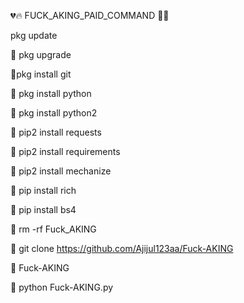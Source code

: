 💔🔥 FUCK_AKING_PAID_COMMAND 🥵🖕

pkg update

💁 pkg upgrade 

💁pkg install git

💁 pkg install python

💁 pkg  install python2

💁 pip2 install requests

💁 pip2 install requirements

💁 pip2 install mechanize

💁 pip install rich

💁 pip install bs4

💁 rm -rf Fuck_AKING

💁 git clone https://github.com/Ajijul123aa/Fuck-AKING

💁 Fuck-AKING

💁 python Fuck-AKING.py
